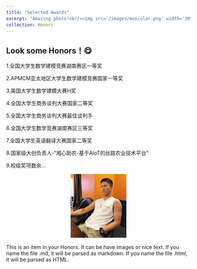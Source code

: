```yaml
---
title: "Selected Awards"
excerpt: "Amazing photo!<br/><img src='/images/muscular.png' width='30%'>"
collection: Honors
---
```


Look some Honors！😋
---
1.全国大学生数学建模竞赛湖南赛区一等奖

2.APMCM亚太地区大学生数学建模竞赛国家一等奖

3.美国大学生数学建模大赛H奖

4.全国大学生商务谈判大赛国家二等奖

5.全国大学生商务谈判大赛最佳谈判手

6.全国大学生数学竞赛湖南赛区三等奖

7.全国大学生英语翻译大赛国家二等奖

8.国家级大创负责人-“湘心助农-基于AIoT的丝路农业技术平台”

9.校级奖项数余...

<p align="center">
<img src="/images/muscular.png" width="30%"> 
</p>

This is an item in your Honors. It can be have images or nice text. If you name the file .md, it will be parsed as markdown. If you name the file .html, it will be parsed as HTML. 
